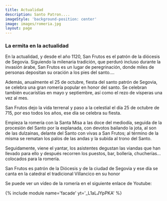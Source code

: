 ```yaml
---
title: Actualidad
description: Santo Patron....
imageStyle: 'background-position: center'
image: images/romeria.jpg
layout: page
---
```


### La ermita en la actualidad

En la actualidad, y desde el año 1120, San Frutos es el patrón de la diócesis de Segovia. Siguiendo la milenaria tradición, que perduró incluso durante la invasión árabe, San Frutos es un lugar de peregrinación, donde miles de personas depositan su oración a los pies del santo....

Además, anualmente el 25 de octubre, fiesta del santo patrón de Segovia, se celebra una gran romería popular en honor del santo. Se celebran también eucaristías en mayo y septiembre, así como el rezo de vísperas una vez al mes.

San Frutos dejo la vida terrenal y paso a la celestial el día 25 de octubre de 715, por eso todos los años, ese día se celebra su fiesta.

Empieza la romería con la Santa Misa a las doce del mediodía, seguida de la procesión del Santo por la explanada, con devotos bailando la jota, al son de las dulzainas, delante del Santo con vivas a San Frutos; al término de la misma se rematan los palos de las andas y la subida al trono del Santo.

Seguidamente, viene el yantar, los asistentes degustan las viandas que han llevado para ello y después recorren los puestos, bar, bollería, chucherías… colocados para la romería.

San Frutos es patrón de la Diócesis y de la ciudad de Segovia y ese día se canta en la catedral el tradicional Villancico en su honor

Se puede ver un vídeo de la romería en el siguiente enlace de Youtube:

{% include module name='facade' yt='_L1aLJYpPKA' %}